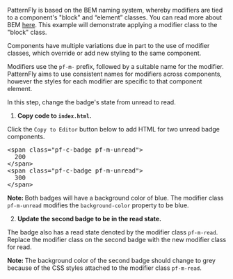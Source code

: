 PatternFly is based on the BEM naming system, whereby modifiers are tied to a component's "block" and “element” classes. You can read more about BEM [here](http://getbem.com/introduction/). This example will demonstrate applying a modifier class to the "block" class.

Components have multiple variations due in part to the use of modifier classes, which override or add new styling to the same component. 

Modifiers use the `pf-m-` prefix, followed by a suitable name for the modifier. PatternFly aims to use consistent names for modifiers across components, however the styles for each modifier are specific to that component element.

In this step, change the badge's state from unread to read.

1) <strong>Copy code to `index.html`.</strong>

Click the `Copy to Editor` button below to add HTML for two unread badge components.

<pre class="file" data-filename="index.html" data-target="replace">
&lt;span class=&quot;pf-c-badge pf-m-unread&quot;&gt;
  200
&lt;/span&gt;
&lt;span class=&quot;pf-c-badge pf-m-unread&quot;&gt;
  300
&lt;/span&gt;
</pre>

<strong>Note: </strong> Both badges will have a background color of blue. The modifier class `pf-m-unread` modifies the `background-color` property to be blue.

2) <strong>Update the second badge to be in the read state.</strong>

The badge also has a read state denoted by the modifier class `pf-m-read`. Replace the modifier class on the second badge with the new modifier class for read.

<strong>Note: </strong>The background color of the second badge should change to grey because of the CSS styles attached to the modifier class `pf-m-read`.
